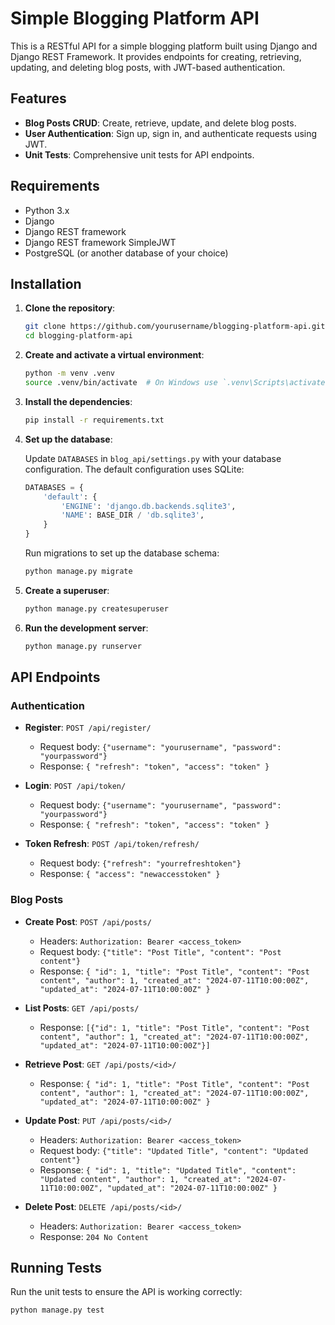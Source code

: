 # Simple Blogging Platform API

This is a RESTful API for a simple blogging platform built using Django and Django REST Framework. It provides endpoints for creating, retrieving, updating, and deleting blog posts, with JWT-based authentication.

## Features

- **Blog Posts CRUD**: Create, retrieve, update, and delete blog posts.
- **User Authentication**: Sign up, sign in, and authenticate requests using JWT.
- **Unit Tests**: Comprehensive unit tests for API endpoints.

## Requirements

- Python 3.x
- Django
- Django REST framework
- Django REST framework SimpleJWT
- PostgreSQL (or another database of your choice)

## Installation

1. **Clone the repository**:

    ```bash
    git clone https://github.com/yourusername/blogging-platform-api.git
    cd blogging-platform-api
    ```

2. **Create and activate a virtual environment**:

    ```bash
    python -m venv .venv
    source .venv/bin/activate  # On Windows use `.venv\Scripts\activate`
    ```

3. **Install the dependencies**:

    ```bash
    pip install -r requirements.txt
    ```

4. **Set up the database**:

    Update `DATABASES` in `blog_api/settings.py` with your database configuration. The default configuration uses SQLite:

    ```python
    DATABASES = {
        'default': {
            'ENGINE': 'django.db.backends.sqlite3',
            'NAME': BASE_DIR / 'db.sqlite3',
        }
    }
    ```

    Run migrations to set up the database schema:

    ```bash
    python manage.py migrate
    ```

5. **Create a superuser**:

    ```bash
    python manage.py createsuperuser
    ```

6. **Run the development server**:

    ```bash
    python manage.py runserver
    ```

## API Endpoints

### Authentication

- **Register**: `POST /api/register/`
    - Request body: `{"username": "yourusername", "password": "yourpassword"}`
    - Response: `{ "refresh": "token", "access": "token" }`

- **Login**: `POST /api/token/`
    - Request body: `{"username": "yourusername", "password": "yourpassword"}`
    - Response: `{ "refresh": "token", "access": "token" }`

- **Token Refresh**: `POST /api/token/refresh/`
    - Request body: `{"refresh": "yourrefreshtoken"}`
    - Response: `{ "access": "newaccesstoken" }`

### Blog Posts

- **Create Post**: `POST /api/posts/`
    - Headers: `Authorization: Bearer <access_token>`
    - Request body: `{"title": "Post Title", "content": "Post content"}`
    - Response: `{ "id": 1, "title": "Post Title", "content": "Post content", "author": 1, "created_at": "2024-07-11T10:00:00Z", "updated_at": "2024-07-11T10:00:00Z" }`

- **List Posts**: `GET /api/posts/`
    - Response: `[{"id": 1, "title": "Post Title", "content": "Post content", "author": 1, "created_at": "2024-07-11T10:00:00Z", "updated_at": "2024-07-11T10:00:00Z"}]`

- **Retrieve Post**: `GET /api/posts/<id>/`
    - Response: `{ "id": 1, "title": "Post Title", "content": "Post content", "author": 1, "created_at": "2024-07-11T10:00:00Z", "updated_at": "2024-07-11T10:00:00Z" }`

- **Update Post**: `PUT /api/posts/<id>/`
    - Headers: `Authorization: Bearer <access_token>`
    - Request body: `{"title": "Updated Title", "content": "Updated content"}`
    - Response: `{ "id": 1, "title": "Updated Title", "content": "Updated content", "author": 1, "created_at": "2024-07-11T10:00:00Z", "updated_at": "2024-07-11T10:00:00Z" }`

- **Delete Post**: `DELETE /api/posts/<id>/`
    - Headers: `Authorization: Bearer <access_token>`
    - Response: `204 No Content`

## Running Tests

Run the unit tests to ensure the API is working correctly:

```bash
python manage.py test
